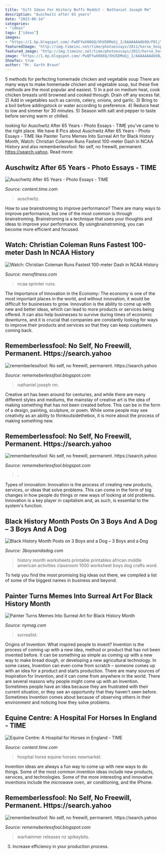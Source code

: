 ```yaml
---
title: "Gift Ideas For History Buffs Reddit - Nathaniel Joseph Rm"
description: "Auschwitz after 65 years"
date: "2023-06-14"
categories:
- "ideas"
tags: ["ideas"]
images:
- "https://1.bp.blogspot.com/-PwQFYwX086Q/XhU5DMeGj_I/AAAAAAAAb98/FDljYklrRTkqqY9VHLgZ0MhGfsipNGc-QCLcBGAsYHQ/w1200-h630-p-k-no-nu/Untitled146.png"
featuredImage: "http://img.timeinc.net/time/photoessays/2011/horse_hospital/horse_hospital_01.jpg"
featured_image: "http://img.timeinc.net/time/photoessays/2011/horse_hospital/horse_hospital_01.jpg"
image: "https://1.bp.blogspot.com/-PwQFYwX086Q/XhU5DMeGj_I/AAAAAAAAb98/FDljYklrRTkqqY9VHLgZ0MhGfsipNGc-QCLcBGAsYHQ/w1200-h630-p-k-no-nu/Untitled146.png"
ShowToc: true
author: "Mr. Garth Braun"
---
```



5 methods for perfecting homemade chicken and vegetable soup
There are many ways to make homemade chicken and vegetable soup, but these five methods are the most popular and easiest. 1) In a pot on medium heat, cook chicken breasts until browned and cooked through. Drain off any excess fat. 2) Add in vegetables such as carrots, celery, onions, and garlic. 3) Bring to a boil before addingstock or water according to preference. 4) Reduce heat to low and simmer for 30 minutes. 5) Season with salt and pepper to taste before serving warm or chilled.

	

		
looking for Auschwitz After 65 Years - Photo Essays - TIME you've came to the right place. We have 8 Pics about Auschwitz After 65 Years - Photo Essays - TIME like Painter Turns Memes Into Surreal Art for Black History Month, Watch: Christian Coleman Runs Fastest 100-meter Dash in NCAA History and also rememberlessfool: No self, no freewill, permanent. https://search.yahoo. Read more:
		
    
## Auschwitz After 65 Years - Photo Essays - TIME

<img loading=lazy src="http://img.timeinc.net/time/photoessays/2010/auschwitz/auschwitz_9.jpg" onerror="this.onerror=null;this.src='https://tse3.mm.bing.net/th?id=OIP.ROgxM7JRRdx5NB8cZLOdhwHaE5&amp;pid=15.1';" alt="Auschwitz After 65 Years - Photo Essays - TIME">

_Source: content.time.com_

>auschwitz. 

	

How to use brainstroming to improve performance?
There are many ways to improve performance, but one of the most common is through brainstroming. Brainstroming is a technique that uses your thoughts and ideas to improve your performance. By usingbrainstroming, you can become more efficient and focused.

    
## Watch: Christian Coleman Runs Fastest 100-meter Dash In NCAA History

<img loading=lazy src="https://www.mensjournal.com/wp-content/uploads/mf/christian-coleman-tennessee-sprint.jpg?w=1200&amp;h=630&amp;crop=1" onerror="this.onerror=null;this.src='https://tse2.mm.bing.net/th?id=OIP.t4_u2qE8Fz1Bh4LDSPjZ-QHaD4&amp;pid=15.1';" alt="Watch: Christian Coleman Runs Fastest 100-meter Dash in NCAA History">

_Source: mensfitness.com_

>ncaa sprinter runs. 

	

The Importance of Innovation in the Economy:
The economy is one of the most important places in the world, and without innovation, it would be difficult for businesses to grow. Innovation is the ability to come up with new and better ideas, which can lead to more products or services being offered. It can also help businesses to survive during times of economic downturns, and it is crucial that companies are constantly looking for ways to improve their products and services so that they can keep customers coming back.

    
## Rememberlessfool: No Self, No Freewill, Permanent. Https://search.yahoo

<img loading=lazy src="https://1.bp.blogspot.com/-0pEkuY0Q-RM/Xj4B_f4iipI/AAAAAAAAce8/RV1OFDMI-i8qHaQgYEDvUgvrJB4DRQDCwCLcBGAsYHQ/s1600/Untitled383.png" onerror="this.onerror=null;this.src='https://tse2.mm.bing.net/th?id=OIP.VPMdD8PYzn0xRh5l8rCvCwHaEK&amp;pid=15.1';" alt="rememberlessfool: No self, no freewill, permanent. https://search.yahoo">

_Source: rememeberlessfool.blogspot.com_

>nathaniel joseph rm. 

	

Creative art has been around for centuries, and while there are many different styles and mediums, the mainstay of creative art is the idea of making something that has not been created before. This can be in the form of a design, painting, sculpture, or poem. While some people may see creativity as an ability to thinkoutsidethebox, it is more about the process of making something new.

    
## Rememberlessfool: No Self, No Freewill, Permanent. Https://search.yahoo

<img loading=lazy src="https://1.bp.blogspot.com/-PwQFYwX086Q/XhU5DMeGj_I/AAAAAAAAb98/FDljYklrRTkqqY9VHLgZ0MhGfsipNGc-QCLcBGAsYHQ/w1200-h630-p-k-no-nu/Untitled146.png" onerror="this.onerror=null;this.src='https://tse3.mm.bing.net/th?id=OIP.DneAUqbzKKqWMlF44skBzQHaD4&amp;pid=15.1';" alt="rememberlessfool: No self, no freewill, permanent. https://search.yahoo">

_Source: rememeberlessfool.blogspot.com_

>. 

	

Types of innovation:
Innovation is the process of creating new products, services, or ideas that solve problems. This can come in the form of big changes in how people do things or new ways of looking at old problems. Innovation is a key player in capitalism and, as such, is essential to the system's function.

    
## Black History Month Posts On 3 Boys And A Dog – 3 Boys And A Dog

<img loading=lazy src="https://3boysandadog.com/wp-content/uploads/2013/12/Black-History-Month.png" onerror="this.onerror=null;this.src='https://tse4.mm.bing.net/th?id=OIP.uvz8_ODw9Jm_5M9pV53aDgHaJr&amp;pid=15.1';" alt="Black History Month Posts on 3 Boys and a Dog – 3 Boys and a Dog">

_Source: 3boysandadog.com_

>history month worksheets printable printables african middle american activities classroom 1000 worksheet boys dog crafts word. 

	

To help you find the most promising big ideas out there, we compiled a list of some of the biggest names in business and beyond.

    
## Painter Turns Memes Into Surreal Art For Black History Month

<img loading=lazy src="https://pyxis.nymag.com/v1/imgs/783/7d4/1f37907ef1e50323c302294a7d3ab235e1-17-yesterdaynite-black-history-memes.rsquare.w330.jpg" onerror="this.onerror=null;this.src='https://tse1.mm.bing.net/th?id=OIP.jDTLTFBySkSBI7xnk6B9nAAAAA&amp;pid=15.1';" alt="Painter Turns Memes Into Surreal Art for Black History Month">

_Source: nymag.com_

>surrealist. 

	

Origins of Invention: What inspired people to invent?
Invention is the process of coming up with a new idea, method or product that has not been invented before. It can be something as simple as coming up with a new way to make bread dough, or developing a new agricultural technology. In some cases, Invention can even come from scratch – someone comes up with an idea for a product and starts production. There are many sources of Inspiration for Invention, and it can come from anywhere in the world.
There are several reasons why people might come up with an Invention. Sometimes people have an Idea because they are frustrated with their current situation, or they see an opportunity that they haven't seen before. Sometimes Invention comes about because of observing others in their environment and noticing how they solve problems.

    
## Equine Centre: A Hospital For Horses In England - TIME

<img loading=lazy src="http://img.timeinc.net/time/photoessays/2011/horse_hospital/horse_hospital_01.jpg" onerror="this.onerror=null;this.src='https://tse2.mm.bing.net/th?id=OIP.-4jaVcfobZR81kg22NHNjAHaE5&amp;pid=15.1';" alt="Equine Centre: A Hospital for Horses in England - TIME">

_Source: content.time.com_

>hospital horse equine horses newmarket. 

	

Invention ideas are always a fun way to come up with new ways to do things. Some of the most common invention ideas include new products, services, and technologies. Some of the more interesting and innovative inventions include the microwave oven, air conditioning, and the iPhone.

    
## Rememberlessfool: No Self, No Freewill, Permanent. Https://search.yahoo

<img loading=lazy src="https://cascade.madmimi.com/bulk_images/7943545/warhammer-gw-store-new-releases20191104-31990-1sb2f5u.jpg?1572872560" onerror="this.onerror=null;this.src='https://tse4.mm.bing.net/th?id=OIP.LtcyYLSKTQfvLyB0aWbDyQHaEc&amp;pid=15.1';" alt="rememberlessfool: No self, no freewill, permanent. https://search.yahoo">

_Source: rememeberlessfool.blogspot.com_

>warhammer releases nz spikeybits. 

	

3. Increase efficiency in your production process.

